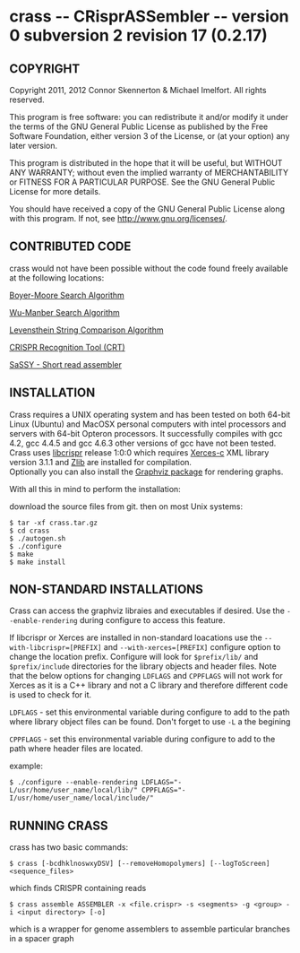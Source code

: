 crass -- CRisprASSembler -- version 0 subversion 2 revision 17 (0.2.17)
=======================================================================



COPYRIGHT
--------

Copyright 2011, 2012 Connor Skennerton & Michael Imelfort. All rights reserved. 

This program is free software: you can redistribute it and/or modify
it under the terms of the GNU General Public License as published by
the Free Software Foundation, either version 3 of the License, or
(at your option) any later version.

This program is distributed in the hope that it will be useful,
but WITHOUT ANY WARRANTY; without even the implied warranty of
MERCHANTABILITY or FITNESS FOR A PARTICULAR PURPOSE.  See the
GNU General Public License for more details.

You should have received a copy of the GNU General Public License
along with this program.  If not, see <http://www.gnu.org/licenses/>.


CONTRIBUTED CODE
----------------

crass would not have been possible without the code found freely available
at the following locations:

[Boyer-Moore Search Algorithm](http://dev-faqs.blogspot.com/2010/05/boyer-moore-algorithm.html)

[Wu-Manber Search Algorithm](http://www.oneunified.net/blog/2008/03/23/)

[Levensthein String Comparison Algorithm](http://www.merriampark.com/ldcpp.htm)

[CRISPR Recognition Tool (CRT)](http://www.room220.com)

[SaSSY - Short read assembler](http://sassy.mikeimelfort.com)

INSTALLATION
------------

Crass requires a UNIX operating system and has been tested on both 64-bit Linux (Ubuntu) 
and MacOSX personal computers with intel processors and servers with 64-bit Opteron processors.
It successfully compiles with gcc 4.2, gcc 4.4.5 and gcc 4.6.3 other versions of gcc have not been tested.  
Crass uses [libcrispr](https://github.com/ctSkennerton/libcrispr) release 1:0:0 which requires [Xerces-c](http://xerces.apache.org/) XML library
version 3.1.1 and [Zlib](www.zlib.net) are installed for compilation.  
Optionally you can also install the [Graphviz package](www.graphviz.org) for rendering graphs.  

With all this in mind to perform the installation:

download the source files from git.
then on most Unix systems:

    $ tar -xf crass.tar.gz
    $ cd crass
    $ ./autogen.sh
    $ ./configure
    $ make
    $ make install

NON-STANDARD INSTALLATIONS
--------------------------

Crass can access the graphviz libraies and executables if desired. Use the 
`--enable-rendering` during configure to access this feature.

If libcrispr or Xerces are installed in non-standard loacations use the `--with-libcrispr=[PREFIX]`
and  `--with-xerces=[PREFIX]` configure option to change the location prefix. Configure will look for 
`$prefix/lib/` and `$prefix/include` directories for the library objects and header files.  Note that the 
below options for changing `LDFLAGS` and `CPPFLAGS` will not work for Xerces as it is a C++ library and not a 
C library and therefore different code is used to check for it.   

`LDFLAGS` - set this environmental variable during configure to add to the path where library object files can be found. 
Don't forget to use `-L` a the begining

`CPPFLAGS` - set this environmental variable during configure to add to the path where header files are located.

example:

    $ ./configure --enable-rendering LDFLAGS="-L/usr/home/user_name/local/lib/" CPPFLAGS="-I/usr/home/user_name/local/include/" 

RUNNING CRASS
-------------

crass has two basic commands:

    $ crass [-bcdhklnoswxyDSV] [--removeHomopolymers] [--logToScreen] <sequence_files>

which finds CRISPR containing reads

    $ crass assemble ASSEMBLER -x <file.crispr> -s <segments> -g <group> -i <input directory> [-o]

which is a wrapper for genome assemblers to assemble particular branches in a spacer graph 


